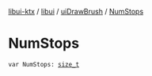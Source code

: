 [libui-ktx](../../index.md) / [libui](../index.md) / [uiDrawBrush](index.md) / [NumStops](./-num-stops.md)

# NumStops

`var NumStops: `[`size_t`](../../platform.posix/size_t.md)